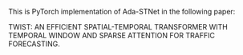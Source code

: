 This is PyTorch implementation of Ada-STNet in the following paper:

TWIST: AN EFFICIENT SPATIAL-TEMPORAL TRANSFORMER WITH TEMPORAL WINDOW AND SPARSE ATTENTION FOR TRAFFIC FORECASTING.

